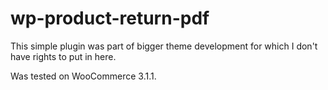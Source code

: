 # wp-product-return-pdf
This simple plugin was part of bigger theme development for which I don't have rights to put in here.

Was tested on WooCommerce 3.1.1.
